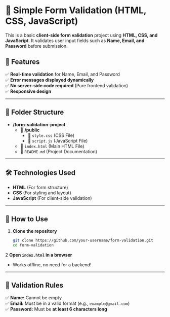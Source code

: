 # 🚀 Simple Form Validation (HTML, CSS, JavaScript)

This is a basic **client-side form validation** project using **HTML, CSS, and JavaScript**. It validates user input fields such as **Name, Email, and Password** before submission.

## 📌 Features
✅ **Real-time validation** for Name, Email, and Password  
✅ **Error messages displayed dynamically**  
✅ **No server-side code required** (Pure frontend validation)  
✅ **Responsive design**  

---

## 📂 Folder Structure
- **/form-validation-project**
  - 📁 **/public**
    - 📄 `style.css` (CSS File)
    - 📄 `script.js` (JavaScript File)
  - 📄 `index.html` (Main HTML File)
  - 📄 `README.md` (Project Documentation)


---

## 🛠 Technologies Used
- **HTML** (For form structure)  
- **CSS** (For styling and layout)  
- **JavaScript** (For client-side validation)  

---

## 📜 How to Use
1. **Clone the repository**  
   ```sh
   git clone https://github.com/your-username/form-validation.git
   cd form-validation
2 **Open `index.html` in a browser**  
   - Works offline, no need for a backend!

---

## 🎯 Validation Rules
✅ **Name:** Cannot be empty  
✅ **Email:** Must be in a valid format (e.g., `example@gmail.com`)  
✅ **Password:** Must be **at least 6 characters long**  
